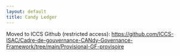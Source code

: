 ```yaml
---
layout: default
title: Candy Ledger
---
```


Moved to ICCS Github (restricted access): https://github.com/ICCS-ISAC/Cadre-de-gouvernance-CANdy-Governance-Framework/tree/main/Provisional-GF-provisoire
